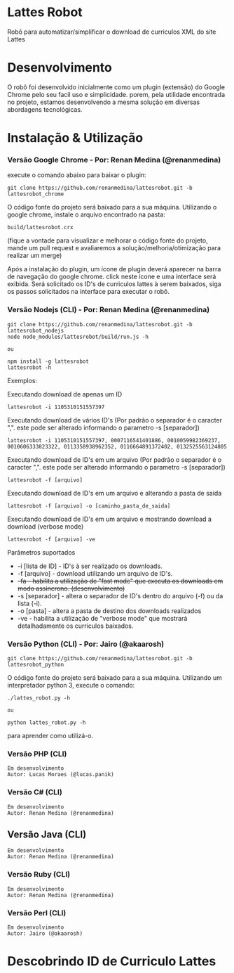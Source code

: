 # Lattes Robot
Robô para automatizar/simplificar o download de curriculos XML do site Lattes

# Desenvolvimento
O robô foi desenvolvido inicialmente como um plugin (extensão) do Google Chrome pelo seu facil uso e simplicidade.
porem, pela utilidade encontrada no projeto, estamos desenvolvendo a mesma solução em diversas abordagens tecnológicas.

# Instalação & Utilização

### Versão Google Chrome - Por: Renan Medina (@renanmedina)

execute o comando abaixo para baixar o plugin:

``
git clone https://github.com/renanmedina/lattesrobot.git -b lattesrobot_chrome
``

O código fonte do projeto será baixado para a sua máquina. Utilizando o google chrome, instale o arquivo encontrado na pasta:

``
build/lattesrobot.crx
``

(fique a vontade para visualizar e melhorar o código fonte do projeto, mande um pull request e avaliaremos a solução/melhoria/otimização para realizar um merge)

Após a instalação do plugin, um ícone de plugin deverá aparecer na barra de navegação do google chrome. click neste ícone e uma interface será exibida. Será solicitado os ID's de curriculos lattes à serem baixados, siga os passos solicitados na interface para executar o robô. 

### Versão Nodejs (CLI) - Por: Renan Medina (@renanmedina)

```
git clone https://github.com/renanmedina/lattesrobot.git -b lattesrobot_nodejs
node node_modules/lattesrobot/build/run.js -h

ou

npm install -g lattesrobot
lattesrobot -h
```
Exemplos:

Executando download de apenas um ID
```
lattesrobot -i 1105310151557397
```

Executando download de vários ID's (Por padrão o separador é o caracter ",". este pode ser alterado informando o parametro -s [separador])
```
lattesrobot -i 1105310151557397, 0007116541401886, 0010059982369237, 0010606333823322, 0113358938962352, 0116664891372402, 0132525563124805
```

Executando download de ID's em um arquivo (Por padrão o separador é o caracter ",". este pode ser alterado informando o parametro -s [separador])
```
lattesrobot -f [arquivo]
```

Executando download de ID's em um arquivo e alterando a pasta de saída
```
lattesrobot -f [arquivo] -o [caminho_pasta_de_saida]
```

Executando download de ID's em um arquivo e mostrando download a download (verbose mode)
```
lattesrobot -f [arquivo] -ve
```

Parâmetros suportados
* -i [lista de ID] - ID's à ser realizado os downloads.
* -f [arquivo] - download utilizando um arquivo de ID's.
* ~~-fa - habilita a utilização de "fast mode" que executa os downloads em modo assincrono. (desenvolvimento)~~
* -s [separador] - altera o separador de ID's dentro do arquivo (-f) ou da lista (-i).
* -o [pasta] - altera a pasta de destino dos downloads realizados
* -ve - habilita a utilização de "verbose mode" que mostrará detalhadamente os curriculos baixados.


### Versão Python (CLI) - Por: Jairo (@akaarosh)

```
git clone https://github.com/renanmedina/lattesrobot.git -b lattesrobot_python
```
O código fonte do projeto será baixado para a sua máquina. Utilizando um interpretador python 3, execute o comando:
```
./lattes_robot.py -h

ou

python lattes_robot.py -h
```
para aprender como utilizá-o.

### Versão PHP (CLI)
```
Em desenvolvimento  
Autor: Lucas Moraes (@lucas.panik) 
```

### Versão C# (CLI)
```
Em desenvolvimento  
Autor: Renan Medina (@renanmedina) 
```

## Versão Java (CLI)
```
Em desenvolvimento  
Autor: Renan Medina (@renanmedina) 
```

### Versão Ruby (CLI)
```
Em desenvolvimento  
Autor: Renan Medina (@renanmedina) 
```

### Versão Perl (CLI)
```
Em desenvolvimento  
Autor: Jairo (@akaarosh)
```

# Descobrindo ID de Curriculo Lattes

